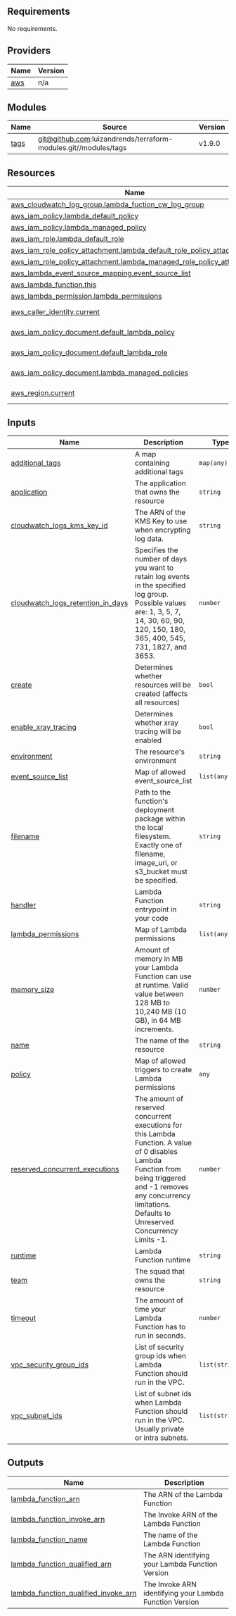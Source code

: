 <!-- BEGIN_TF_DOCS -->
## Requirements

No requirements.

## Providers

| Name | Version |
|------|---------|
| <a name="provider_aws"></a> [aws](#provider\_aws) | n/a |

## Modules

| Name | Source | Version |
|------|--------|---------|
| <a name="module_tags"></a> [tags](#module\_tags) | git@github.com:luizandrends/terraform-modules.git//modules/tags | v1.9.0 |

## Resources

| Name | Type |
|------|------|
| [aws_cloudwatch_log_group.lambda_fuction_cw_log_group](https://registry.terraform.io/providers/hashicorp/aws/latest/docs/resources/cloudwatch_log_group) | resource |
| [aws_iam_policy.lambda_default_policy](https://registry.terraform.io/providers/hashicorp/aws/latest/docs/resources/iam_policy) | resource |
| [aws_iam_policy.lambda_managed_policy](https://registry.terraform.io/providers/hashicorp/aws/latest/docs/resources/iam_policy) | resource |
| [aws_iam_role.lambda_default_role](https://registry.terraform.io/providers/hashicorp/aws/latest/docs/resources/iam_role) | resource |
| [aws_iam_role_policy_attachment.lambda_default_role_policy_attachment](https://registry.terraform.io/providers/hashicorp/aws/latest/docs/resources/iam_role_policy_attachment) | resource |
| [aws_iam_role_policy_attachment.lambda_managed_role_policy_attachment](https://registry.terraform.io/providers/hashicorp/aws/latest/docs/resources/iam_role_policy_attachment) | resource |
| [aws_lambda_event_source_mapping.event_source_list](https://registry.terraform.io/providers/hashicorp/aws/latest/docs/resources/lambda_event_source_mapping) | resource |
| [aws_lambda_function.this](https://registry.terraform.io/providers/hashicorp/aws/latest/docs/resources/lambda_function) | resource |
| [aws_lambda_permission.lambda_permissions](https://registry.terraform.io/providers/hashicorp/aws/latest/docs/resources/lambda_permission) | resource |
| [aws_caller_identity.current](https://registry.terraform.io/providers/hashicorp/aws/latest/docs/data-sources/caller_identity) | data source |
| [aws_iam_policy_document.default_lambda_policy](https://registry.terraform.io/providers/hashicorp/aws/latest/docs/data-sources/iam_policy_document) | data source |
| [aws_iam_policy_document.default_lambda_role](https://registry.terraform.io/providers/hashicorp/aws/latest/docs/data-sources/iam_policy_document) | data source |
| [aws_iam_policy_document.lambda_managed_policies](https://registry.terraform.io/providers/hashicorp/aws/latest/docs/data-sources/iam_policy_document) | data source |
| [aws_region.current](https://registry.terraform.io/providers/hashicorp/aws/latest/docs/data-sources/region) | data source |

## Inputs

| Name | Description | Type | Default | Required |
|------|-------------|------|---------|:--------:|
| <a name="input_additional_tags"></a> [additional\_tags](#input\_additional\_tags) | A map containing additional tags | `map(any)` | `{}` | no |
| <a name="input_application"></a> [application](#input\_application) | The application that owns the resource | `string` | n/a | yes |
| <a name="input_cloudwatch_logs_kms_key_id"></a> [cloudwatch\_logs\_kms\_key\_id](#input\_cloudwatch\_logs\_kms\_key\_id) | The ARN of the KMS Key to use when encrypting log data. | `string` | `null` | no |
| <a name="input_cloudwatch_logs_retention_in_days"></a> [cloudwatch\_logs\_retention\_in\_days](#input\_cloudwatch\_logs\_retention\_in\_days) | Specifies the number of days you want to retain log events in the specified log group. Possible values are: 1, 3, 5, 7, 14, 30, 60, 90, 120, 150, 180, 365, 400, 545, 731, 1827, and 3653. | `number` | `3` | no |
| <a name="input_create"></a> [create](#input\_create) | Determines whether resources will be created (affects all resources) | `bool` | `true` | no |
| <a name="input_enable_xray_tracing"></a> [enable\_xray\_tracing](#input\_enable\_xray\_tracing) | Determines whether xray tracing will be enabled | `bool` | `false` | no |
| <a name="input_environment"></a> [environment](#input\_environment) | The resource's environment | `string` | n/a | yes |
| <a name="input_event_source_list"></a> [event\_source\_list](#input\_event\_source\_list) | Map of allowed event\_source\_list | `list(any)` | `[]` | no |
| <a name="input_filename"></a> [filename](#input\_filename) | Path to the function's deployment package within the local filesystem. Exactly one of filename, image\_uri, or s3\_bucket must be specified. | `string` | `null` | no |
| <a name="input_handler"></a> [handler](#input\_handler) | Lambda Function entrypoint in your code | `string` | `""` | no |
| <a name="input_lambda_permissions"></a> [lambda\_permissions](#input\_lambda\_permissions) | Map of Lambda permissions | `list(any)` | `[]` | no |
| <a name="input_memory_size"></a> [memory\_size](#input\_memory\_size) | Amount of memory in MB your Lambda Function can use at runtime. Valid value between 128 MB to 10,240 MB (10 GB), in 64 MB increments. | `number` | `128` | no |
| <a name="input_name"></a> [name](#input\_name) | The name of the resource | `string` | n/a | yes |
| <a name="input_policy"></a> [policy](#input\_policy) | Map of allowed triggers to create Lambda permissions | `any` | `[]` | no |
| <a name="input_reserved_concurrent_executions"></a> [reserved\_concurrent\_executions](#input\_reserved\_concurrent\_executions) | The amount of reserved concurrent executions for this Lambda Function. A value of 0 disables Lambda Function from being triggered and -1 removes any concurrency limitations. Defaults to Unreserved Concurrency Limits -1. | `number` | `-1` | no |
| <a name="input_runtime"></a> [runtime](#input\_runtime) | Lambda Function runtime | `string` | `""` | no |
| <a name="input_team"></a> [team](#input\_team) | The squad that owns the resource | `string` | n/a | yes |
| <a name="input_timeout"></a> [timeout](#input\_timeout) | The amount of time your Lambda Function has to run in seconds. | `number` | `3` | no |
| <a name="input_vpc_security_group_ids"></a> [vpc\_security\_group\_ids](#input\_vpc\_security\_group\_ids) | List of security group ids when Lambda Function should run in the VPC. | `list(string)` | `null` | no |
| <a name="input_vpc_subnet_ids"></a> [vpc\_subnet\_ids](#input\_vpc\_subnet\_ids) | List of subnet ids when Lambda Function should run in the VPC. Usually private or intra subnets. | `list(string)` | `null` | no |

## Outputs

| Name | Description |
|------|-------------|
| <a name="output_lambda_function_arn"></a> [lambda\_function\_arn](#output\_lambda\_function\_arn) | The ARN of the Lambda Function |
| <a name="output_lambda_function_invoke_arn"></a> [lambda\_function\_invoke\_arn](#output\_lambda\_function\_invoke\_arn) | The Invoke ARN of the Lambda Function |
| <a name="output_lambda_function_name"></a> [lambda\_function\_name](#output\_lambda\_function\_name) | The name of the Lambda Function |
| <a name="output_lambda_function_qualified_arn"></a> [lambda\_function\_qualified\_arn](#output\_lambda\_function\_qualified\_arn) | The ARN identifying your Lambda Function Version |
| <a name="output_lambda_function_qualified_invoke_arn"></a> [lambda\_function\_qualified\_invoke\_arn](#output\_lambda\_function\_qualified\_invoke\_arn) | The Invoke ARN identifying your Lambda Function Version |
<!-- END_TF_DOCS -->